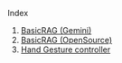 Index
1. [BasicRAG (Gemini)](RAG/RAG_using_Gemini.ipynb)
2. [BasicRAG (OpenSource)](RAG/RAG_using_OS.ipynb)
3. [Hand Gesture controller](ComputerVision/Hand_control_3D_Object)
